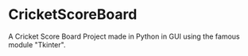 # CricketScoreBoard
A Cricket Score Board Project made in Python in GUI using the famous module "Tkinter".
